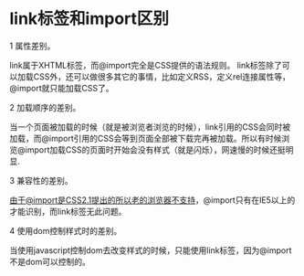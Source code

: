 # link标签和import区别

1 属性差别。

link属于XHTML标签，而@import完全是CSS提供的语法规则。 link标签除了可以加载CSS外，还可以做很多其它的事情，比如定义RSS，定义rel连接属性等，@import就只能加载CSS了。 

2 加载顺序的差别。

当一个页面被加载的时候（就是被浏览者浏览的时候），link引用的CSS会同时被加载，而@import引用的CSS会等到页面全部被下载完再被加载。所以有时候浏览@import加载CSS的页面时开始会没有样式（就是闪烁），网速慢的时候还挺明显. 

3 兼容性的差别。

由于@import是CSS2.1提出的所以老的浏览器不支持，@import只有在IE5以上的才能识别，而link标签无此问题。 

4 使用dom控制样式时的差别。

当使用javascript控制dom去改变样式的时候，只能使用link标签，因为@import不是dom可以控制的。